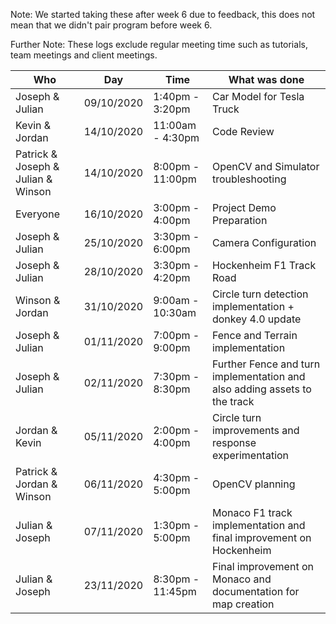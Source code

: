Note: We started taking these after week 6 due to feedback, this does not mean that we didn't pair program before week 6.

Further Note: These logs exclude regular meeting time such as tutorials, team meetings and client meetings.

| Who                       | Day        | Time             | What was done                                                             |
|---------------------------|------------|------------------|---------------------------------------------------------------------------|
| Joseph & Julian           | 09/10/2020 | 1:40pm - 3:20pm  | Car Model for Tesla Truck                                                 |
| Kevin & Jordan            | 14/10/2020 | 11:00am - 4:30pm | Code Review                                                               |
| Patrick & Joseph & Julian & Winson | 14/10/2020 | 8:00pm - 11:00pm | OpenCV and Simulator troubleshooting                                      |
| Everyone                  | 16/10/2020 | 3:00pm - 4:00pm  | Project Demo Preparation                                                  |
| Joseph & Julian           | 25/10/2020 | 3:30pm - 6:00pm  | Camera Configuration                                                      |
| Joseph & Julian           | 28/10/2020 | 3:30pm - 4:20pm  | Hockenheim F1 Track Road                                                  |
| Winson & Jordan           | 31/10/2020 | 9:00am - 10:30am | Circle turn detection implementation + donkey 4.0 update                  |
| Joseph & Julian           | 01/11/2020 | 7:00pm - 9:00pm  | Fence and Terrain implementation                                          |
| Joseph & Julian           | 02/11/2020 | 7:30pm - 8:30pm  | Further Fence and turn implementation and also adding assets to the track |
| Jordan & Kevin            | 05/11/2020 | 2:00pm - 4:00pm  | Circle turn improvements and response experimentation                     |
| Patrick & Jordan & Winson | 06/11/2020 | 4:30pm - 5:00pm  | OpenCV planning                                                           |
| Julian & Joseph           | 07/11/2020 | 1:30pm - 5:00pm  | Monaco F1 track implementation and final improvement on Hockenheim        |
| Julian & Joseph           | 23/11/2020 | 8:30pm - 11:45pm  | Final improvement on Monaco and documentation for map creation        |